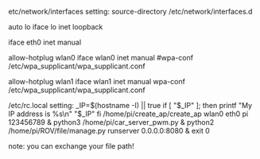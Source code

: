 etc/network/interfaces setting:
source-directory /etc/network/interfaces.d

auto lo
iface lo inet loopback

iface eth0 inet manual

allow-hotplug wlan0
iface wlan0 inet manual
    #wpa-conf /etc/wpa_supplicant/wpa_supplicant.conf

allow-hotplug wlan1
iface wlan1 inet manual
    wpa-conf /etc/wpa_supplicant/wpa_supplicant.conf



/etc/rc.local setting:
_IP=$(hostname -I) || true
if [ "$_IP" ]; then
  printf "My IP address is %s\n" "$_IP"
fi
/home/pi/create_ap/create_ap wlan0 eth0 pi 123456789 &
python3 /home/pi/car_server_pwm.py &
python2 /home/pi/ROV/file/manage.py runserver 0.0.0.0:8080 &
exit 0

note:
you can exchange your file path!

